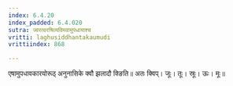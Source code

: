 ```yaml
---
index: 6.4.20
index_padded: 6.4.020
sutra: ज्वरत्वरश्रिव्यविमवामुपधायाश्च
vritti: laghusiddhantakaumudi
vrittiindex: 868

---
```

एषामुपधावकारयोरूठ् अनुनासिके क्वौ झलादौ क्ङिति॥ अतः क्विप्। जूः। तूः। स्रूः। ऊः। मूः॥